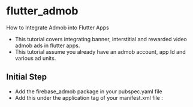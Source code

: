 # flutter_admob
How to Integrate Admob into Flutter Apps
* This tutorial covers integrating banner, interstitial and rewarded video admob ads in flutter apps.
* This tutorial assume you already have an admob account, app Id and various ad units.


## Initial Step
* Add the firebase_admob package in your pubspec.yaml file
* Add this under the application tag of your manifest.xml file :
    <meta-data
    android:name="com.google.android.gms.ads.APPLICATION_ID"
    android:value="[ADMOB_APP_ID]"/>

